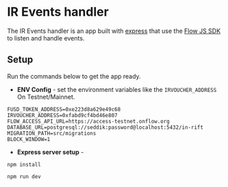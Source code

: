 # IR Events handler

The IR Events handler is an app built with [express](https://expressjs.com/) that use the [Flow JS SDK](https://github.com/onflow/fcl-js/tree/master/packages/sdk) to listen and handle events.

## Setup

Run the commands below to get the app ready.

- **ENV Config** - set the environment variables like the `IRVOUCHER_ADDRESS` On Testnet/Mainnet.

```
FUSD_TOKEN_ADDRESS=0xe223d8a629e49c68
IRVOUCHER_ADDRESS=0xfabd9cf4bd46e807 
FLOW_ACCESS_API_URL=https://access-testnet.onflow.org
DATABASE_URL=postgresql://seddik:password@localhost:5432/in-rift
MIGRATION_PATH=src/migrations
BLOCK_WINDOW=1
```

- **Express server setup** -

```
npm install
```
```
npm run dev
```